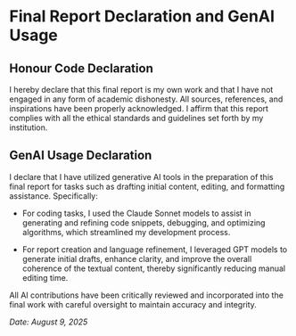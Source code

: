 # Final Report Declaration and GenAI Usage

## Honour Code Declaration

I hereby declare that this final report is my own work and that I have not engaged in any form of academic dishonesty. All sources, references, and inspirations have been properly acknowledged. I affirm that this report complies with all the ethical standards and guidelines set forth by my institution.

## GenAI Usage Declaration

I declare that I have utilized generative AI tools in the preparation of this final report for tasks such as drafting initial content, editing, and formatting assistance. Specifically:

- For coding tasks, I used the Claude Sonnet models to assist in generating and refining code snippets, debugging, and optimizing algorithms, which streamlined my development process.

- For report creation and language refinement, I leveraged GPT models to generate initial drafts, enhance clarity, and improve the overall coherence of the textual content, thereby significantly reducing manual editing time.

All AI contributions have been critically reviewed and incorporated into the final work with careful oversight to maintain accuracy and integrity.

*Date: August 9, 2025*
